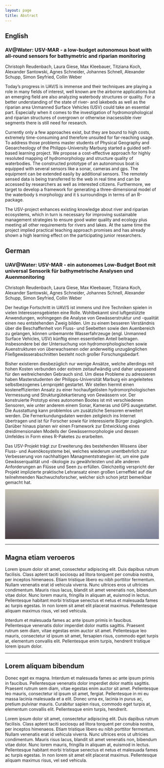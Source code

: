 ```yaml
---
layout: page
title: Abstract
---
```


<h2>English</h2>
<h3>AV@Water: USV-MAR - a low-budget autonomous boat with all-round sensors for bathymetric and riparian monitoring</h3>
<p>Christoph Reudenbach, Laura Giese, Max Kleebauer, Titziana Koch, Alexander Santowski, Agnes Schneider, Johannes Schnell, Alexander Schupp, Simon Seyfried, Collin Weber</p>

<p>Today’s progress in UAV/S is immense and their techniques are playing a role in many fields of interest, well known are the airborne applications but an emerging field are also analyzing waterbody structures or quality. For a better understanding of the state of river- and lakebeds as well as the riparian area Unmanned Surface Vehicles (USV) could take an essential part. Especially when it comes to the investigation of hydromorphological and riparian structures of overgrown or otherwise inacsessible river segments there is still need for research.</p>
<p>Currently only a few approaches exist, but they are bound to high costs, extremely time-consuming and therefore unsuited for far-reaching usage. To address those problems master students of Physical Geography and Geoarcheology of the Philipps-University Marburg started a guided self-based learning project. We propose a cost-effective approach for highly resoluted mapping of hydromorphology and structure quality of waterbodies. The constructed prototype of an autonomous boat is equipped with several sensors like a sonar, cameras and gps. The equipment can be extended easily by additional sensors. The remotely sensed data is being transferred to the web in real time and can be accessed by researchers as well as interested citizens. Furthermore, we target to develop a framework for generating a three-dimensional model of the waterbody ́s morphology and it ́s surroundings in terms of an R-package.</p>
<p>The USV-project enhances existing knowledge about river and riparian ecosystems, which in turn is necessary for improving sustainable management strategies to ensure good water quality and ecology plus meeting all other requirements for rivers and lakes. At the same time the project implied practical teaching approach promises and has already shown a high learning effect on the participating junior researchers.</p>

<h2>German</h2>

<h3>UAV@Water: USV-MAR - ein autonomes Low-Budget Boot mit universal Sensorik für bathymetrische Analysen und Auenmonitoring</h3>
<p>Christoph Reudenbach, Laura Giese, Max Kleebauer, Titziana Koch, Alexander Santowski, Agnes Schneider, Johannes Schnell, Alexander Schupp, Simon Seyfried, Collin Weber</p>

<p>Der heutige Fortschritt in UAV/S ist immens und ihre Techniken spielen in vielen Interessensgebieten eine Rolle. Wohlbekannt sind luftgestützte Anwendungen, wohingegen die Analyse von Gewässerstruktur und -qualität einen neu entstehenden Zweig bilden. Um zu einem besseren Verständnis über die Beschaffenheit von Fluss- und Seebetten sowie den Auenbereich zu gelangen, können unbemannte Wasserfahrzeuge (engl. Unmanned Surface Vehicles, USV) künftig einen essentiellen Anteil beitragen. Insbesondere bei der Untersuchung von hydromorphologischen sowie Auenstrukturen von überwachsenen oder anderweitig unzugänglichen Fließgewässerabschnitten besteht noch großer Forschungsbedarf.</p>
<p>Bisher existieren diesbezüglich nur wenige Ansätze, welche allerdings mit hohen Kosten verbunden oder extrem zeitaufwändig und daher unpassend für den weitreichenden Gebrauch sind. Um diese Probleme zu adressieren haben Masterstudenten der Philipps-Universität Marburg ein angeleitetes selbstbezogenes Lernprojekt gestartet. Wir stellen hiermit einen kosteneffizienten Ansatz zu einer hochaufgelösten hydromorphologischen Vermessung und Strukturgütekartierung von Gewässern vor. Der konstruierte Prototyp eines autonomen Bootes ist mit verschiedenen Sensoren, wie unter anderem einem Sonar, Kameras und GPS ausgestattet. Die Ausstattung kann problemlos um zusätzliche Sensoren erweitert werden. Die Fernerkundungsdaten werden zeitgleich ins Internet übertragen und ist für Forscher sowie für interessierte Bürger zugänglich. Darüber hinaus planen wir einen Framework zur Entwicklung eines dreidimensionalen Modells der Gewässermorphologie und dessen Umfeldes in Form eines R-Paketes zu erarbeiten.</p>
<p>Das USV-Projekt trägt zur Erweiterung des bestehenden Wissens über Fluss- und Auenökosysteme bei, welches wiederum unentbehrlich zur Verbesserung von nachhaltigen Managmentstrategien ist, um eine gute Gewässerqualität und -ökologie zu gewährleisten und alle anderen Anforderungen an Flüsse und Seen zu erfüllen. Gleichzeitig verspricht der Projekt implizierte praktische Lehransatz einen großen Lerneffekt auf die teilnehmenden Nachwuchsforscher, welcher sich schon jetzt bemerkbar gemacht hat.</p>


<span class="image fit"><img src="assets/images/pic11.jpg" alt="" /></span>

<hr class="major" />

<h2>Magna etiam veroeros</h2>
<p>Lorem ipsum dolor sit amet, consectetur adipiscing elit. Duis dapibus rutrum facilisis. Class aptent taciti sociosqu ad litora torquent per conubia nostra, per inceptos himenaeos. Etiam tristique libero eu nibh porttitor fermentum. Nullam venenatis erat id vehicula viverra. Nunc ultrices eros ut ultricies condimentum. Mauris risus lacus, blandit sit amet venenatis non, bibendum vitae dolor. Nunc lorem mauris, fringilla in aliquam at, euismod in lectus. Pellentesque habitant morbi tristique senectus et netus et malesuada fames ac turpis egestas. In non lorem sit amet elit placerat maximus. Pellentesque aliquam maximus risus, vel sed vehicula.</p>
<p>Interdum et malesuada fames ac ante ipsum primis in faucibus. Pellentesque venenatis dolor imperdiet dolor mattis sagittis. Praesent rutrum sem diam, vitae egestas enim auctor sit amet. Pellentesque leo mauris, consectetur id ipsum sit amet, fersapien risus, commodo eget turpis at, elementum convallis elit. Pellentesque enim turpis, hendrerit tristique lorem ipsum dolor.</p>

<hr class="major" />

<h2>Lorem aliquam bibendum</h2>
<p>Donec eget ex magna. Interdum et malesuada fames ac ante ipsum primis in faucibus. Pellentesque venenatis dolor imperdiet dolor mattis sagittis. Praesent rutrum sem diam, vitae egestas enim auctor sit amet. Pellentesque leo mauris, consectetur id ipsum sit amet, fergiat. Pellentesque in mi eu massa lacinia malesuada et a elit. Donec urna ex, lacinia in purus ac, pretium pulvinar mauris. Curabitur sapien risus, commodo eget turpis at, elementum convallis elit. Pellentesque enim turpis, hendrerit.</p>
<p>Lorem ipsum dolor sit amet, consectetur adipiscing elit. Duis dapibus rutrum facilisis. Class aptent taciti sociosqu ad litora torquent per conubia nostra, per inceptos himenaeos. Etiam tristique libero eu nibh porttitor fermentum. Nullam venenatis erat id vehicula viverra. Nunc ultrices eros ut ultricies condimentum. Mauris risus lacus, blandit sit amet venenatis non, bibendum vitae dolor. Nunc lorem mauris, fringilla in aliquam at, euismod in lectus. Pellentesque habitant morbi tristique senectus et netus et malesuada fames ac turpis egestas. In non lorem sit amet elit placerat maximus. Pellentesque aliquam maximus risus, vel sed vehicula.</p>
